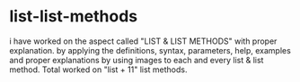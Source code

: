 # list-list-methods
i have worked on the aspect called "LIST &amp; LIST METHODS" with proper explanation. by applying the definitions, syntax, parameters, help, examples and proper explanations by using images to each and every list &amp; list method. Total worked on "list + 11" list methods.
